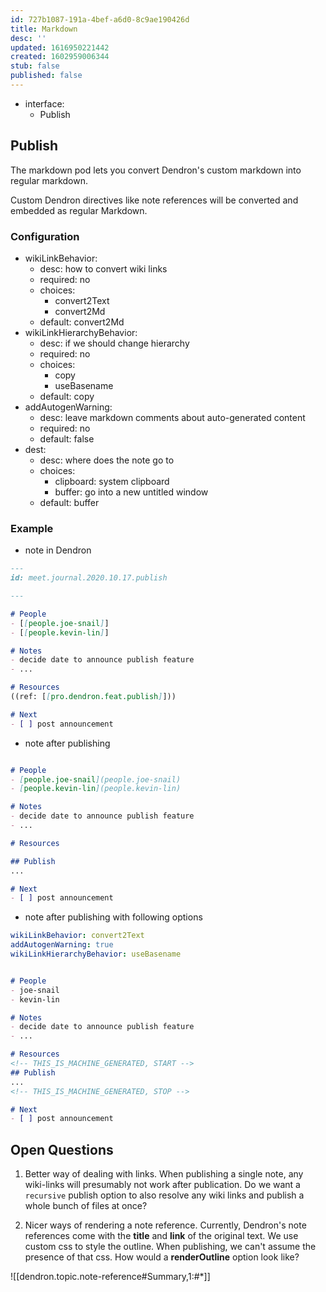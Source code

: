 ```yaml
---
id: 727b1087-191a-4bef-a6d0-8c9ae190426d
title: Markdown
desc: ''
updated: 1616950221442
created: 1602959006344
stub: false
published: false
---
```

- interface:
  - Publish

## Publish

The markdown pod lets you convert Dendron's custom markdown into regular markdown. 

Custom Dendron directives like note references will be converted and embedded as regular Markdown.

### Configuration

- wikiLinkBehavior:
  - desc: how to convert wiki links
  - required: no
  - choices:
    - convert2Text
    - convert2Md
  - default: convert2Md
- wikiLinkHierarchyBehavior:
  - desc: if we should change hierarchy 
  - required: no
  - choices:
    - copy
    - useBasename
  - default: copy
- addAutogenWarning:
  - desc: leave markdown comments about auto-generated content
  - required: no
  - default: false
- dest:
  - desc: where does the note go to
  - choices:
    - clipboard: system clipboard
    - buffer: go into a new untitled window
  - default: buffer

### Example

- note in Dendron

```markdown
---
id: meet.journal.2020.10.17.publish

---

# People
- [[people.joe-snail]]
- [[people.kevin-lin]]

# Notes
- decide date to announce publish feature
- ...

# Resources
((ref: [[pro.dendron.feat.publish]]))

# Next
- [ ] post announcement

```

- note after publishing 

```markdown

# People
- [people.joe-snail](people.joe-snail)
- [people.kevin-lin](people.kevin-lin)

# Notes
- decide date to announce publish feature
- ...

# Resources

## Publish 
...

# Next
- [ ] post announcement

```

- note after publishing with following options

```yml
wikiLinkBehavior: convert2Text
addAutogenWarning: true
wikiLinkHierarchyBehavior: useBasename
```

```markdown

# People
- joe-snail
- kevin-lin

# Notes
- decide date to announce publish feature
- ...

# Resources
<!-- THIS_IS_MACHINE_GENERATED, START -->
## Publish 
...
<!-- THIS_IS_MACHINE_GENERATED, STOP -->

# Next
- [ ] post announcement

```

## Open Questions

1. Better way of dealing with links. When publishing a single note, any wiki-links will presumably not work after publication. Do we want a `recursive` publish option to also resolve any wiki links and publish a whole bunch of files at once?

2. Nicer ways of rendering a note reference. Currently, Dendron's note references come with the **title** and **link** of the original text. We use custom css to style the outline. When publishing, we can't assume the presence of that css. How would a **renderOutline** option look like?

![[dendron.topic.note-reference#Summary,1:#*]]


